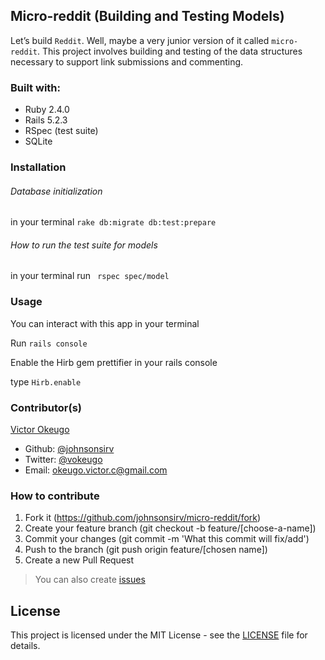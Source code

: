 ## Micro-reddit (Building and Testing Models)

Let’s build ``Reddit``. Well, maybe a very junior version of it called ``micro-reddit``. This project involves building and testing of the data structures necessary to support link submissions and commenting.

### Built with:

* Ruby 2.4.0
* Rails 5.2.3
* RSpec (test suite)
* SQLite

### Installation

###### Database initialization
in your terminal ```rake db:migrate db:test:prepare```

###### How to run the test suite for models

in your terminal run ``` rspec spec/model```

### Usage
You can interact with this app in your terminal

Run ```rails console```

Enable the Hirb gem prettifier in your rails console

type ```Hirb.enable```

### Contributor(s)

[Victor Okeugo](https://angel.co/u/victorokeugo/)

- Github: [@johnsonsirv](https://github.com/johnsonsirv)
- Twitter: [@vokeugo](https://twitter.com/@vokeugo/)
- Email: [okeugo.victor.c@gmail.com]()

### How to contribute
1. Fork it (https://github.com/johnsonsirv/micro-reddit/fork)
2. Create your feature branch (git checkout -b feature/[choose-a-name])
3. Commit your changes (git commit -m 'What this commit will fix/add')
4. Push to the branch (git push origin feature/[chosen name])
5. Create a new Pull Request
> You can also create [issues](https://github.com/johnsonsirv/micro-reddit/issues)

## License

This project is licensed under the MIT License - see the [LICENSE](./LICENSE.md) file for details.
